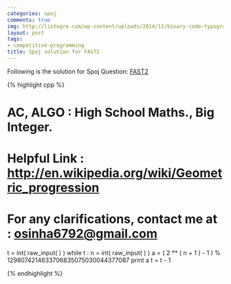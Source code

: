 ```yaml
---
categories: spoj
comments: true
img: http://listogre.com/wp-content/uploads/2014/11/binary-code-typography-hd-wallpaper-1920x1080-2619-672x372.png
layout: post
tags:
- competitive-programming
title: Spoj solution for FAST2
---
```


Following is the solution for Spoj Question: [FAST2](http://www.spoj.com/problems/FAST2/)

{% highlight cpp %}
# AC, ALGO : High School Maths., Big Integer.

# Helpful Link : http://en.wikipedia.org/wiki/Geometric_progression

# For any clarifications, contact me at : osinha6792@gmail.com

t = int( raw_input( ) )
while t :
    n = int( raw_input( ) )
    a = ( 2 ** ( n + 1 ) - 1 ) % 1298074214633706835075030044377087
    print a
    t = t - 1

{% endhighlight %}